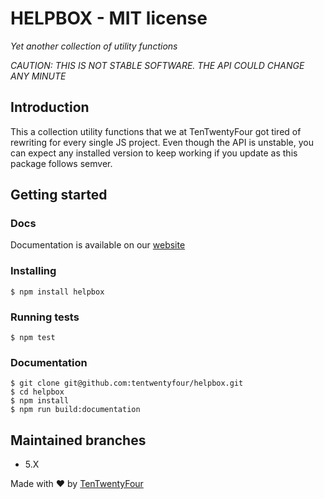 # HELPBOX - MIT license

*Yet another collection of utility functions*

_CAUTION: THIS IS NOT STABLE SOFTWARE. THE API COULD CHANGE ANY MINUTE_

## Introduction
This a collection utility functions that we at TenTwentyFour got tired of rewriting for every single JS project. Even though the API is unstable, you can expect any installed version to keep working if you update as this package follows semver.

## Getting started
### Docs
Documentation is available on our [website](https://helpbox.tentwentyfour.lu/index.html)
### Installing
`$ npm install helpbox`
### Running tests
`$ npm test`
### Documentation
```
$ git clone git@github.com:tentwentyfour/helpbox.git
$ cd helpbox
$ npm install
$ npm run build:documentation
```

## Maintained branches
* 5.X

Made with ❤️ by [TenTwentyFour](https://tentwentyfour.lu)
